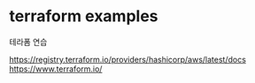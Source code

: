 # terraform examples

테라폼 연습

https://registry.terraform.io/providers/hashicorp/aws/latest/docs  
https://www.terraform.io/
